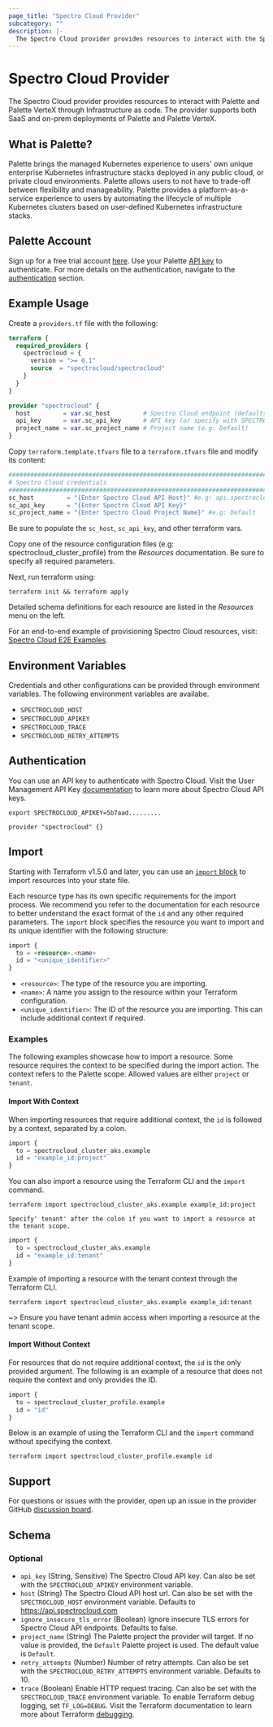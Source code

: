 ```yaml
---
page_title: "Spectro Cloud Provider"
subcategory: ""
description: |-
  The Spectro Cloud provider provides resources to interact with the Spectro Cloud management API (whether SaaS or on-prem).
---
```


# Spectro Cloud Provider

The Spectro Cloud provider provides resources to interact with Palette and Palette VerteX through Infrastructure as code. The provider supports both SaaS and on-prem deployments of Palette and Palette VerteX.

## What is Palette?

Palette brings the managed Kubernetes experience to users' own unique enterprise
Kubernetes infrastructure stacks deployed in any public cloud, or private cloud environments. Palette allows users to
not have to trade-off between flexibility and manageability. Palette provides a platform-as-a-service experience
to users by automating the lifecycle of multiple Kubernetes clusters based on user-defined Kubernetes
infrastructure stacks.

## Palette Account

Sign up for a free trial account [here](https://www.spectrocloud.com/free-trial/).
Use your Palette [API key](https://docs.spectrocloud.com/user-management/authentication/api-key/create-api-key) to authenticate. For more details on the authentication, navigate to the [authentication](#authentication) section.

## Example Usage

Create a `providers.tf` file with the following:

```terraform
terraform {
  required_providers {
    spectrocloud = {
      version = ">= 0.1"
      source  = "spectrocloud/spectrocloud"
    }
  }
}

provider "spectrocloud" {
  host         = var.sc_host         # Spectro Cloud endpoint (defaults to api.spectrocloud.com)
  api_key      = var.sc_api_key      # API key (or specify with SPECTROCLOUD_APIKEY env var)
  project_name = var.sc_project_name # Project name (e.g: Default)
}
```

Copy `terraform.template.tfvars` file to a `terraform.tfvars` file and modify its content:

```terraform
##################################################################################
# Spectro Cloud credentials
##################################################################################
sc_host         = "{Enter Spectro Cloud API Host}" #e.g: api.spectrocloud.com (for SaaS)
sc_api_key      = "{Enter Spectro Cloud API Key}"
sc_project_name = "{Enter Spectro Cloud Project Name}" #e.g: Default
```

Be sure to populate the `sc_host`, `sc_api_key`, and other terraform vars.

Copy one of the resource configuration files (e.g: spectrocloud_cluster_profile) from the _Resources_ documentation. Be sure to specify
all required parameters.

Next, run terraform using:

```console
terraform init && terraform apply
```

Detailed schema definitions for each resource are listed in the _Resources_ menu on the left.

For an end-to-end example of provisioning Spectro Cloud resources, visit:
[Spectro Cloud E2E Examples](https://github.com/spectrocloud/terraform-provider-spectrocloud/tree/main/examples/e2e).

## Environment Variables

Credentials and other configurations can be provided through environment variables. The following environment variables are availabe.

- `SPECTROCLOUD_HOST`
- `SPECTROCLOUD_APIKEY`
- `SPECTROCLOUD_TRACE`
- `SPECTROCLOUD_RETRY_ATTEMPTS`


## Authentication
You can use an API key to authenticate with Spectro Cloud. Visit the User Management API Key [documentation](https://docs.spectrocloud.com/user-management/user-authentication/#usingapikey) to learn more about Spectro Cloud API keys.
```shell
export SPECTROCLOUD_APIKEY=5b7aad.........
```

```hcl
provider "spectrocloud" {}
```

## Import
Starting with Terraform v1.5.0 and later, you can use an [`import` block](https://developer.hashicorp.com/terraform/language/import) to import resources into your state file.

Each resource type has its own specific requirements for the import process. We recommend you refer to the documentation for each resource to better understand the exact format of the `id` and any other required parameters.
The `import` block specifies the resource you want to import and its unique identifier with the following structure:

```terraform
import {
  to = <resource>.<name>
  id = "<unique_identifier>"
}
```

- `<resource>`: The type of the resource you are importing.
- `<name>`: A name you assign to the resource within your Terraform configuration.
- `<unique_identifier>`: The ID of the resource you are importing. This can include additional context if required.

### Examples

The following examples showcase how to import a resource. Some resource requires the context to be specified during the import action. The context refers to the Palette scope. Allowed values are either `project` or `tenant`. 

####  Import With Context

When importing resources that require additional context, the `id` is followed by a context, separated by a colon.

   ```terraform
   import {
     to = spectrocloud_cluster_aks.example
     id = "example_id:project"
   }
   ```

  You can also import a resource using the Terraform CLI and the `import` command.

   ```console
   terraform import spectrocloud_cluster_aks.example example_id:project
   ```

    Specify' tenant' after the colon if you want to import a resource at the tenant scope. 

  ```terraform
  import {
    to = spectrocloud_cluster_aks.example
    id = "example_id:tenant"
  }
  ```

  Example of importing a resource with the tenant context through the Terraform CLI.

  ```console
  terraform import spectrocloud_cluster_aks.example example_id:tenant
  ```

~> Ensure you have tenant admin access when importing a resource at the tenant scope.

#### Import Without Context

For resources that do not require additional context, the `id` is the only provided argument. The following is an example of a resource that does not require the context and only provides the ID.

   ```terraform
   import {
     to = spectrocloud_cluster_profile.example
     id = "id"
   }
   ```

   Below is an example of using the Terraform CLI and the `import` command without specifying the context.

   ```console
   terraform import spectrocloud_cluster_profile.example id
   ```


## Support

For questions or issues with the provider, open up an issue in the provider GitHub [discussion board](https://github.com/spectrocloud/terraform-provider-spectrocloud/discussions).

<!-- schema generated by tfplugindocs -->
## Schema

### Optional

- `api_key` (String, Sensitive) The Spectro Cloud API key. Can also be set with the `SPECTROCLOUD_APIKEY` environment variable.
- `host` (String) The Spectro Cloud API host url. Can also be set with the `SPECTROCLOUD_HOST` environment variable. Defaults to https://api.spectrocloud.com
- `ignore_insecure_tls_error` (Boolean) Ignore insecure TLS errors for Spectro Cloud API endpoints. Defaults to false.
- `project_name` (String) The Palette project the provider will target. If no value is provided, the `Default` Palette project is used. The default value is `Default`.
- `retry_attempts` (Number) Number of retry attempts. Can also be set with the `SPECTROCLOUD_RETRY_ATTEMPTS` environment variable. Defaults to 10.
- `trace` (Boolean) Enable HTTP request tracing. Can also be set with the `SPECTROCLOUD_TRACE` environment variable. To enable Terraform debug logging, set `TF_LOG=DEBUG`. Visit the Terraform documentation to learn more about Terraform [debugging](https://developer.hashicorp.com/terraform/plugin/log/managing).
